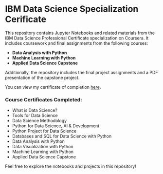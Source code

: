 # IBM Data Science Specialization Cerificate

This repository contains Jupyter Notebooks and related materials from the IBM Data Science Professional Certificate specialization on Coursera. It includes coursework and final assignments from the following courses:

- **Data Analysis with Python**
- **Machine Learning with Python**
- **Applied Data Science Capstone**

Additionally, the repository includes the final project assignments and a PDF presentation of the capstone project.

You can view my certificate of completion [here](https://www.coursera.org/account/accomplishments/professional-cert/P51EGW2QG4G0).

### Course Certificates Completed:
- What is Data Science?
- Tools for Data Science
- Data Science Methodology
- Python for Data Science, AI & Development
- Python Project for Data Science
- Databases and SQL for Data Science with Python
- Data Analysis with Python
- Data Visualization with Python
- Machine Learning with Python
- Applied Data Science Capstone

Feel free to explore the notebooks and projects in this repository!